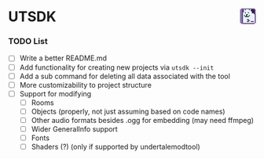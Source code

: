 # <img src="icon.png" style="float: right"/> UTSDK

### TODO List

- [ ] Write a better README.md
- [ ] Add functionality for creating new projects via `utsdk --init`
- [ ] Add a sub command for deleting all data associated with the tool
- [ ] More customizability to project structure
- [ ] Support for modifying
	- [ ] Rooms
	- [ ] Objects (properly, not just assuming based on code names)
	- [ ] Other audio formats besides .ogg for embedding (may need ffmpeg)
	- [ ] Wider GeneralInfo support
	- [ ] Fonts
	- [ ] Shaders (?) (only if supported by undertalemodtool)